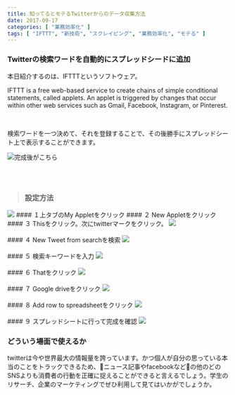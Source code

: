 ```yaml
---
title: 知ってるとモテるTwitterからのデータ収集方法
date: 2017-09-17
categories: [ "業務効率化" ]
tags: [ "IFTTT", "新技術", "スクレイピング", "業務効率化", "モテる" ]
---
```


### Twitterの検索ワードを自動的にスプレッドシードに追加

本日紹介するのは、IFTTTというソフトウェア。

IFTTT is a free web-based service to create chains of simple conditional statements, called applets. An applet is triggered by changes that occur within other web services such as Gmail, Facebook, Instagram, or Pinterest.



<br/>

検索ワードを一つ決めて、それを登録することで、その後勝手にスプレッドシート上で表示することができます。

<img src="/images/g.png">完成後がこちら


<br/>
<br/>


>### 設定方法


<img src="/images/e.png">
#### １上タブのMy Appletをクリック
#### ２ New Appletをクリック
#### ３ Thisをクリック。次にtwitterマークをクリック。
<img src="/images/a.png">
<br/>
<br/>
#### ４ New Tweet from searchを検索
<img src="/images/b.png">
<br/>
<br/>
#### ５ 検索キーワードを入力
<img src="/images/c.png">
<br/>
<br/>
#### ６ Thatをクリック
<img src="/images/d.png">
<br/>
<br/>
#### ７ Google driveをクリック
<img src="/images/e.png">
<br/>
<br/>
#### ８ Add row to spreadsheetをクリック
<img src="/images/f.png">
<br/>
<br/>
#### ９ スプレッドシートに行って完成を確認
<img src="/images/g.png">


### どういう場面で使えるか
twitterは今や世界最大の情報量を誇っています。かつ個人が自分の思っている本当のことをトラックできるため、ニュース記事やfacebookなどの他のどのSNSよりも消費者の行動を正確に捉えることができると言えるでしょう。学生のリサーチ、企業のマーケティングでぜひ利用して見てはいかがでしょうか。
<bn/>